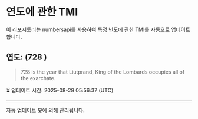 
# 연도에 관한 TMI

이 리포지토리는 numbersapi를 사용하여 특정 년도에 관한 TMI를 자동으로 업데이트합니다.

## 연도: (728 )
> 728 is the year that Liutprand, King of the Lombards occupies all of the exarchate.

⏳ 업데이트 시간: 2025-08-29 05:56:37 (UTC)

---
자동 업데이트 봇에 의해 관리됩니다.

